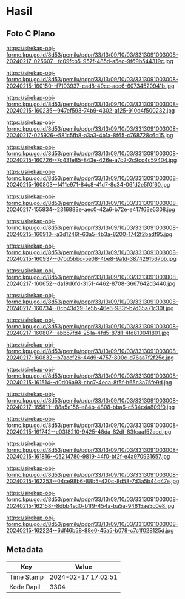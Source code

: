 # Hasil

## Foto C Plano

https://sirekap-obj-formc.kpu.go.id/8d53/pemilu/pdpr/33/13/09/10/03/3313091003008-20240217-025607--fc09fcb5-957f-485d-a5ec-9f69b544319c.jpg

https://sirekap-obj-formc.kpu.go.id/8d53/pemilu/pdpr/33/13/09/10/03/3313091003008-20240215-160150--f7103937-cad8-49ce-acc6-60734520941b.jpg

https://sirekap-obj-formc.kpu.go.id/8d53/pemilu/pdpr/33/13/09/10/03/3313091003008-20240215-160235--947ef593-74b9-4302-af25-910d4f500232.jpg

https://sirekap-obj-formc.kpu.go.id/8d53/pemilu/pdpr/33/13/09/10/03/3313091003008-20240217-025926--581c5fb8-a3a3-4b1a-8f65-c768728c6d15.jpg

https://sirekap-obj-formc.kpu.go.id/8d53/pemilu/pdpr/33/13/09/10/03/3313091003008-20240215-160726--7c431e85-843e-426e-a7c2-2c9cc4c59404.jpg

https://sirekap-obj-formc.kpu.go.id/8d53/pemilu/pdpr/33/13/09/10/03/3313091003008-20240215-160803--f411e971-84c8-41d7-8c34-06fd2e5f0f60.jpg

https://sirekap-obj-formc.kpu.go.id/8d53/pemilu/pdpr/33/13/09/10/03/3313091003008-20240217-155834--2316883e-aec0-42a6-b72e-e417f63e5308.jpg

https://sirekap-obj-formc.kpu.go.id/8d53/pemilu/pdpr/33/13/09/10/03/3313091003008-20240215-160910--a3d1246f-63a5-4b3a-8200-1742f2badf95.jpg

https://sirekap-obj-formc.kpu.go.id/8d53/pemilu/pdpr/33/13/09/10/03/3313091003008-20240215-160937--07bd5bbc-5e08-4be8-9a1d-3874291567bb.jpg

https://sirekap-obj-formc.kpu.go.id/8d53/pemilu/pdpr/33/13/09/10/03/3313091003008-20240217-160652--da19d6fd-3151-4462-8708-3667642d3440.jpg

https://sirekap-obj-formc.kpu.go.id/8d53/pemilu/pdpr/33/13/09/10/03/3313091003008-20240217-160734--0cb43d29-1e5b-46e6-983f-b7d35a71c30f.jpg

https://sirekap-obj-formc.kpu.go.id/8d53/pemilu/pdpr/33/13/09/10/03/3313091003008-20240217-160807--abb57fd4-251a-4fd5-87d1-4fd810041801.jpg

https://sirekap-obj-formc.kpu.go.id/8d53/pemilu/pdpr/33/13/09/10/03/3313091003008-20240217-160832--b7accf26-44d9-4757-800c-d76aa7f2f25e.jpg

https://sirekap-obj-formc.kpu.go.id/8d53/pemilu/pdpr/33/13/09/10/03/3313091003008-20240215-161514--d0d06a93-cbc7-4eca-8f5f-b65c3a75fe9d.jpg

https://sirekap-obj-formc.kpu.go.id/8d53/pemilu/pdpr/33/13/09/10/03/3313091003008-20240217-165811--88a5e156-e84b-4808-bba6-c534c4a809f0.jpg

https://sirekap-obj-formc.kpu.go.id/8d53/pemilu/pdpr/33/13/09/10/03/3313091003008-20240215-161742--e03f8210-9425-48da-82df-83fcaaf52acd.jpg

https://sirekap-obj-formc.kpu.go.id/8d53/pemilu/pdpr/33/13/09/10/03/3313091003008-20240215-161816--05214780-9819-44f0-bf2f-e4a970931657.jpg

https://sirekap-obj-formc.kpu.go.id/8d53/pemilu/pdpr/33/13/09/10/03/3313091003008-20240215-162253--04ce98b6-88b5-420c-8d58-7d3a5b44d47e.jpg

https://sirekap-obj-formc.kpu.go.id/8d53/pemilu/pdpr/33/13/09/10/03/3313091003008-20240215-162158--8dbb4ed0-b1f9-454a-ba5a-94615ae5c0e8.jpg

https://sirekap-obj-formc.kpu.go.id/8d53/pemilu/pdpr/33/13/09/10/03/3313091003008-20240215-162224--6df46b58-88e0-45a5-b078-c7c1f028125d.jpg


## Metadata

| Key        | Value               |
| ---------- | ------------------- |
| Time Stamp | 2024-02-17 17:02:51 |
| Kode Dapil | 3304                |



